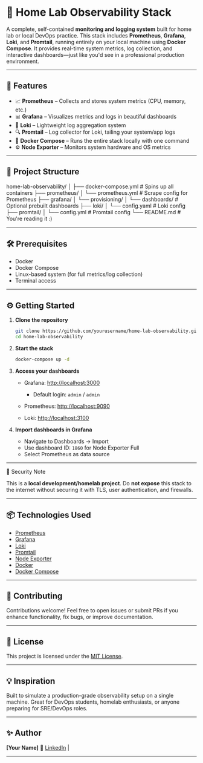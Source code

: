 # 🧪 Home Lab Observability Stack

A complete, self-contained **monitoring and logging system** built for home lab or local DevOps practice. This stack includes **Prometheus**, **Grafana**, **Loki**, and **Promtail**, running entirely on your local machine using **Docker Compose**. It provides real-time system metrics, log collection, and interactive dashboards—just like you'd see in a professional production environment.

---

## 🚀 Features

- 📈 **Prometheus** – Collects and stores system metrics (CPU, memory, etc.)
- 📊 **Grafana** – Visualizes metrics and logs in beautiful dashboards
- 📜 **Loki** – Lightweight log aggregation system
- 🔍 **Promtail** – Log collector for Loki, tailing your system/app logs
- 🐳 **Docker Compose** – Runs the entire stack locally with one command
- ⚙️ **Node Exporter** – Monitors system hardware and OS metrics

---

## 📂 Project Structure



home-lab-observability/
│
├── docker-compose.yml        # Spins up all containers
├── prometheus/
│   └── prometheus.yml        # Scrape config for Prometheus
├── grafana/
│   └── provisioning/
│       └── dashboards/       # Optional prebuilt dashboards
├── loki/
│   └── config.yaml           # Loki config
├── promtail/
│   └── config.yml            # Promtail config
└── README.md                 # You're reading it :)


---

## 🛠️ Prerequisites

- Docker
- Docker Compose
- Linux-based system (for full metrics/log collection)
- Terminal access

---

## ⚙️ Getting Started

1. **Clone the repository**
   ```bash
   git clone https://github.com/yourusername/home-lab-observability.git
   cd home-lab-observability


2. **Start the stack**

   ```bash
   docker-compose up -d
   ```

3. **Access your dashboards**

   * Grafana: [http://localhost:3000](http://localhost:3000)

     * Default login: `admin` / `admin`
   * Prometheus: [http://localhost:9090](http://localhost:9090)
   * Loki: [http://localhost:3100](http://localhost:3100)

4. **Import dashboards in Grafana**

   * Navigate to Dashboards → Import
   * Use dashboard ID: `1860` for Node Exporter Full
   * Select Prometheus as data source

---

 🔐 Security Note

This is a **local development/homelab project**. Do **not expose** this stack to the internet without securing it with TLS, user authentication, and firewalls.

---

## 📦 Technologies Used

* [Prometheus](https://prometheus.io/)
* [Grafana](https://grafana.com/)
* [Loki](https://grafana.com/oss/loki/)
* [Promtail](https://grafana.com/docs/loki/latest/clients/promtail/)
* [Node Exporter](https://github.com/prometheus/node_exporter)
* [Docker](https://www.docker.com/)
* [Docker Compose](https://docs.docker.com/compose/)

---


## 🤝 Contributing

Contributions welcome! Feel free to open issues or submit PRs if you enhance functionality, fix bugs, or improve documentation.

---

## 📄 License

This project is licensed under the [MIT License](LICENSE).

---

## 💡 Inspiration

Built to simulate a production-grade observability setup on a single machine. Great for DevOps students, homelab enthusiasts, or anyone preparing for SRE/DevOps roles.

---

## ✨ Author

**\[Your Name]**
🔗 [LinkedIn](https://www.linkedin.com/in/rovindu404/) |

---

```
